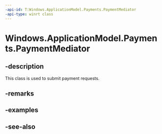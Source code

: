 ```yaml
---
-api-id: T:Windows.ApplicationModel.Payments.PaymentMediator
-api-type: winrt class
---
```


<!-- Class syntax.
public class PaymentMediator : Windows.ApplicationModel.Payments.IPaymentMediator
-->

# Windows.ApplicationModel.Payments.PaymentMediator

## -description
This class is used to submit payment requests.

## -remarks

## -examples

## -see-also